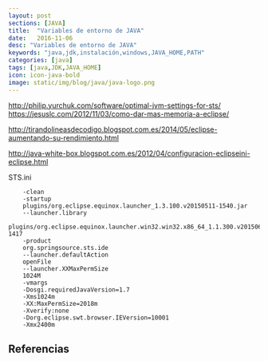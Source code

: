 ```yaml
---
layout: post
sections: [JAVA]
title:  "Variables de entorno de JAVA"
date:   2016-11-06
desc: "Variables de entorno de JAVA"
keywords: "java,jdk,instalación,windows,JAVA_HOME,PATH"
categories: [java]
tags: [java,JDK,JAVA_HOME]
icon: icon-java-bold
image: static/img/blog/java/java-logo.png
---
```






<!--more-->


http://philip.yurchuk.com/software/optimal-jvm-settings-for-sts/
https://jesuslc.com/2012/11/03/como-dar-mas-memoria-a-eclipse/

http://tirandolineasdecodigo.blogspot.com.es/2014/05/eclipse-aumentando-su-rendimiento.html

http://java-white-box.blogspot.com.es/2012/04/configuracion-eclipseini-eclipse.html



STS.ini

		-clean
		-startup
		plugins/org.eclipse.equinox.launcher_1.3.100.v20150511-1540.jar
		--launcher.library
		plugins/org.eclipse.equinox.launcher.win32.win32.x86_64_1.1.300.v20150602-1417
		-product
		org.springsource.sts.ide
		--launcher.defaultAction
		openFile
		--launcher.XXMaxPermSize
		1024M
		-vmargs
		-Dosgi.requiredJavaVersion=1.7
		-Xms1024m
		-XX:MaxPermSize=2018m
		-Xverify:none
		-Dorg.eclipse.swt.browser.IEVersion=10001
		-Xmx2400m



## Referencias ##
